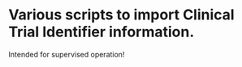 # Various scripts to import Clinical Trial Identifier information.

Intended for supervised operation!